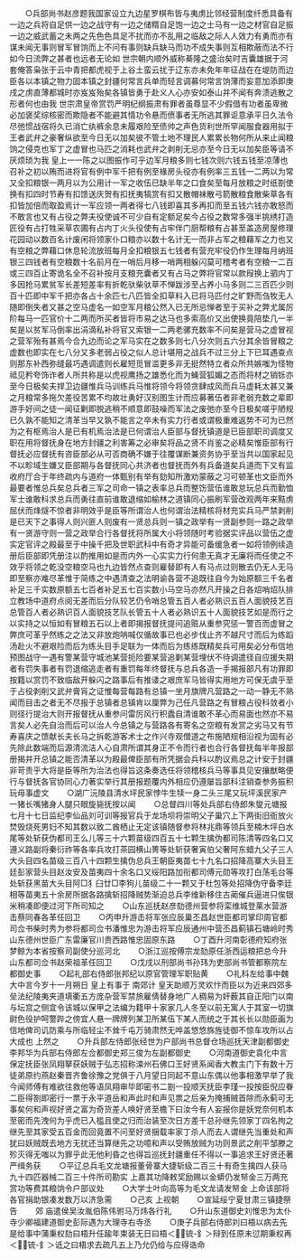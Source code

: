 <!-- { "loadSidebar": true } -->
　　○兵部尚书赵彦题我国家设立九边星罗棋布皆与夷虏比邻经营制度纤悉具备有一边之兵将自足供一边之战守有一边之储糈自足饱一边之士马有一边之材官自足振一边之威武蓄之未两之先色色具足不扰而亦不乱用之临敌之际人人效力有勇而亦有谋未闻无事则冒军冒饷而上不问有事则缺兵缺马而功不成失事则互相欺蔽而法不行如今日流弊之甚者也远者无论如  世宗朝内顺外威称綦隆之盛治矣时吉囊雄据于河套俺答枭张于云中青把都虎视于上谷土蛮云扰于辽东亦未免年年征战在在堤防而边臣各以本镇之物力固本镇之封疆何常言兵单而轻言调募何常言饷薄而妄意加添即庚戌之虏直薄都城时亦岌岌殆矣各镇皆勇于赴义人心亦安如泰山并不闻有奔溃逃散之形者何也由我  世宗肃皇帝赏罚严明纪纲振肃有罪者虽尊显不少假借有功者虽卑微必加褒奖综核密而欺隐者不能避其情功令悬而偾事者无所逃其罪讵意承平日久法令尽弛惯战宿将久已消亡纨裤余息未履艰险至债帅之声色货利世所罕闻服食器用拟于王者武弁之豪奢纵欲至今日无以加矣彼不管土地不理民人累累长物何所从来止闻粮饷之侵克也军丁之虚冒也马匹之消耗也武弁之剥削无忌亦至今日无以加矣臣等请不厌烦琐为我  皇上一一陈之以图振作可乎边军月粮多则七钱次则六钱五钱至凉薄也召补之初以贿而进将官有例中军千把有例至椽房头役亦有例率三五钱一二两以为常又全扣粮银一两月以为公用计一军之收伍已缺半年之口食矣至每月放粮之时纸劄使换有扣四时节寿有扣馈送庆贺有扣抚夷犒赏有扣又散帽袜散弓箭散粮食散柴草各有扣皆加倍而取盈焉计一军应领一两者得七八钱即喜其多再扣而至五钱六钱亦敢怒而不敢言也又有占役之弊夫役使诚不可少自有定额足矣今占役之数常多强半挑绣打造匠役有占打牲采草农圃有占内丁火头役使有占牢伴门厨帮粮有占甚至盖造房屋修理花园动以数百名计废闲将领家仆口粮亦以数十名计无一而非占军之粮藉军之力也又有空粮之弊藉口休息轮流放班每月全扣粮银五七钱者有营充牢役仍作生理每月纳班银三四钱者有空粮数十名前月在一哨后月移一哨两相躲闪莫可稽考者有空粮一二百或三四百止寄诡名全不召补按月支粮充囊者又有占马之弊将官常以款叚换上驷内丁多因抢马累贫军长差短差率有折乾驮柴驮草不惮跋涉至占养小马多则二三百匹少则百十匹即中军千把亦各占十余匹七八匹皆全扣草料入已将马匹付之旷野而刍牧无人随即倒失者又甚之空马虚名一如空军月粮公然入已无所忌惮者至于买补之弊尤属厉阶每马一匹官价十二两而所买者皆将市易之达马也多索高价又出使换竟陪垫几一半矣是以贫军马倒率出涓滴私补将官又索银一二两老骡充数率不问矣是营马之虚冒视之营军殆有甚焉今合九边而论之军马实在之数多则七八分次则五六分其余皆冒粮之虚数也即实在七八分又多老弱占役之似人总计堪用之战兵不过三分上下已耳遇查点则那东补西弥缝最巧遇调遣则长雇短觅冒滥更多非无挺然特立者众所共嫉嗤为怪物祗见矜夸饰诈者人所共称是以虎视鹰扬之雄悉化而为蝇营狐媚之态而将材之销铄亦至今日极矣夫捍卫边疆惟兵马训练兵马惟将领今将领贪肆成风而兵马虚耗太甚又兼之月粮常多拖欠差役苦累不均故壮勇好汉别图生计而应募著伍者非老弱充数之辈即游手好间之徒一闻征剿即脱逃稍不顺意即鼓噪而军法之废弛亦至今日极矣嗟乎陋规已久孰不能知之清革当早又孰不能言之卒未有实力行者或谓极重难返势不可为已然为之有枢焉治人是已有机焉治法是已何谓治人臣部与督抚镇道是已臣部职司调度又职在用将督抚身在地方封疆之利害筹之必审矣将品之贤不肖鉴之必精矣惟臣部有行督抚必应督抚有咨臣部必从可否商确不嫌于往覆谋断兼资务协乎至当共以国家起见不以畛域生嫌又臣部期与各督抚同心共济者也督抚而外有兵备道矣兵道而下又有监收府厅合于年终疏内与道府一体甄别有举有劾知所激劝蒙蔽之习可顿革也文臣而外最要者惟总兵矣总兵者三军之司命一镇之表率总兵而整饬营伍谁敢怠玩总兵而勤恤军士谁敢科求总兵而勇往直前谁敢退缩如榆林之道镇同心振刷军营改观两年来黠虏屈伏而烽燧不惊者非明效乎是臣等所谓治人也何谓治法精核将材充实兵马严禁剥削是已天下之事得人则兴匪人则废有一贤总兵则一镇之政举有一贤副参则一路之政举有一贤游守则一营之政举合行各督抚将所属大小将领随时考验据实评品以营伍之虚实定官评之殿最至于中操千把及世职武科中有奇才异能可备缓急者一如将领例续造册后臣部即凭册注以酌推用如是而内外一心实实力行何患无真才无廉将而任使之不效乎将领之乾没空粮空马也九边皆然点查则雇替即有人有马点过则散去仍无人无马即至察亦难尽革惟于简练之中遇清查之法明谕各营不追既往自今为始原额三千名者补足三千实数原额五七百者补足五七百实数小马空马亦然凡开操之日各炤哨炤队排立教场中道府点阅无差而后分队较艺仍令哨总管五百人者必熟识五百人面貌技艺百总管百人者必熟识百人面貌技艺队长管五十人者必熟识五十人面貌技艺如是而行之以实持之以恒如有冒粮五石以上者即揭报督抚提问追赃从重参究惩一警百而虚冒之弊庶可革乎然练之之法又非放炮呐喊仅循故事已也必步伐止齐不越尺寸而后为练蹈汤赴火不避艰险而后为练头目手足联为一体而后为练练既精矣兵可用矣必分布信地预图战守一遇有警某营守城池某营扼险要某营追剿某营埋伏不待调遣径自应援失期者有罚失事者有罚退缩逃走者有重罚每年终督抚与总兵各造一手揭报部凡有功罪即按籍以赏罚不致临敌开躲闪之路事后有推诿之艰庶军马皆得实用地方可保无虞乎至于占役剥削又武弁膏肓之证惟每营每路有总镇一坐月旗牌凡营路之一动一静无不熟闻而目击之者无不尽报于总镇者总镇肯以厘弊为己任凡营路之有冒粮占役科敛者小则径行提治大则开报督抚从重参问雷厉风行积蠹自清谁敢不革心而易面也然亦不易言矣人必先自治而后可以治人今总镇之与营路各有寄名之空粮有发赏之劣马又有节寿喜庆之馈献长夫长马之拆乾游客术士之作兴寺观僧道之布施陋规相沿视为固有必先除此数端而后源清流洁人心自肃所谓其身正不令而行者也合行各督抚每半年报部册揭并开总镇之能否清革以为殿最俾臣部有所凭据会兵科以酌议焉总之计安于封疆非苛责乎大将是臣等所为治法也得旨这条奏选任将领稽核兵马等事具见安攘猷略便行与督抚各官协同心力著实举行其册报题覆内外相应仍遵屡旨部科注销查参务振积玩毋事虚文
　　○湖广沅陵县清水坪民家悖牛生犊一身二头三尾又玩坪溪民家产一猪长嘴猪身人腿只眼旋毙抚按以闻
　　○总督四川等处兵部右侍郎朱燮元塘报七月十七日监纪李仙品刘可训等报官兵于龙场坝将崇明父子巢穴上下两街旧衙放火焚毁烧死男妇不知其数以致二酋栖止无定该镇随督参将林兆鼎等领兵至楠木坪白水尾等处斩获伪都司王么儿等三十六颗苗级四百五十七颗生擒伪都司陈清等四名口又遵义路副将秦衍祚等各率兵攻打茶园横山箐等处斩获奢寅伯父奢阿东蜡九父子三人大头目四名苗级三百八十四颗生擒伪总兵王朝臣夷苗七十九名口招降高寨大头目王廷彭家营头目赵汝安及苗夷四十余名口又绥阳路加衔都司傅元勋等攻打白荡毛台等处斩获黑苗大头目阿□犭臼廿□李狗儿苗级二十一颗又于杜包等处招降伪守备李廷相等苗夷五十余房所据各路擒斩招降贼势渐迫总兵李维新移住古蔺催兵逼进只俟银米稍凑即便过河下所司知之
　　○山东巡抚赵彦劾德州营参将栾维城登莱水营游击蔡同春各革任回卫
　　○丙申升游击将军张应辰巢丕昌赵世臣都司掌印周官都司佥书柴时秀为参将都司佥书潘惟忠为游击将军应辰通州中营丕昌蓟镇石塘岭时秀山东德州世臣广东雷廉官川贵西路惟忠固原东路
　　○丁酉升河南彰德府知府张梦鲸为本省按察司副使分巡河北
　　○浙江巡按傅宗龙劾原任浙西运粮把总今升山东都司佥书赵荣祖革任回卫
　　○戊戌以刑部尚书孙玮为吏部尚书管都察院左都御史事
　　○起礼部右侍郎张邦纪以原官管理军职贴黄
　　○礼科左给事中魏大中言今岁十一月朔日  皇上有事于  南郊计  皇天助顺万灵欢忭而臣以为近来四郊多垒法纪陵夷夹道填衢五方庞杂营军禁旅雇倩替身地广人稠易为奸薮其自正阳门以南与坛宫之侧宜令该城以保甲之法编为籍甲十家家几人冬至以前无寓人于其室一切旗尉色役护呵警跸之傍宜人悬一牌牌列某卫所某伍下某人而统之于其长长以勋臣画为信地俾司讥防乘与所临轻尘不耸千屯万骑肃然无哗盖悠悠旆旌徒御不惊车攻所以占大成也  上然之
　　○升兵部左侍郎张经世为户部尚书总督仓场巡抚天津副都御史李邦华为兵部右侍郎左佥都御史郑三俊为左副都御史
　　○河南道御史袁化中言保定抚臣张凤翔拏获妖贼于弘志招称滦州石佛口王好贤系闻香大教主门下有数十万徒弟原约燕赵秦晋齐鲁徐豫之党俱于八月望日同起不意山东偶以他事相激早举了我今闻师傅有难欲往救他等语凤翔审毕即密书二劄一投顺天抚臣李瑾一投按臣倪应眷二臣得劄即密行一票于永平道岳和声此时和声见票之后亲为掩捕贼首除而永蓟可无事矣何和声视好贤之富为奇货差人唤好贤至檐下曰汝今有人妄报你是妖党奈何机本至密而先洩何为乎虎已入槛且使之归而治装至次日方差千总孙继先领家丁四名拘之继先至其家受五百金而回竟置不问至好贤捆载率家丁杀人而去人谓继先当重处和声犹曰妖贼既去地方无扰还当算继先之功噫和声以受贿放贼为功则景武之削平邹滕之殄灭得无嗤以为罪乎此无他利昏之也得旨巡抚封疆重任不得以一事追求王好贤还著严缉务获
　　○平辽总兵毛文龙塘报董骨寨大捷斩级二百三十有奇生擒四人获马九十四匹器械二百三十件所司勘实  上嘉其功降敕奖励赐以金蟒仍发帑金三万两充赏功等费其粮饷令户部议处
　　○大学士叶向高等为毛文龙请发帑金  上命该部将各官捐助银凑发数万以济急需
　　○己亥  上视朝
　　○宣延绥宁夏甘肃三镇捷祭告
　　郊  庙遣侯吴汝胤伯陈伟驸马万炜各行礼
　　○升山东道御史刘惟忠为太仆寺少卿福建道御史彭际遇为大理寺右寺丞
　　○庚子兵部右侍郎刘曰梧以病去先是给事中蒲秉权劾曰梧升任踰年束装无日曰梧＜锍-釒＞辩到任原未愆期秉权再＜锍-釒＞诋之曰梧求去疏凡五上乃允仍给与应得诰命
